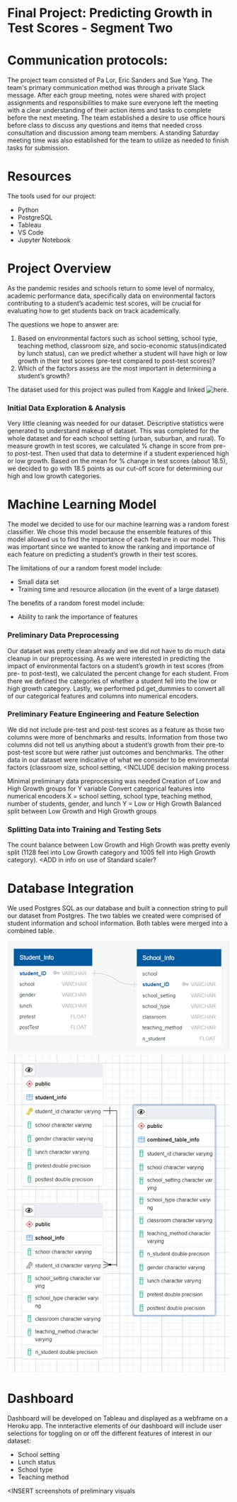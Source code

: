 # Final Project: Predicting Growth in Test Scores - Segment Two

# Communication protocols:
The project team consisted of Pa Lor, Eric Sanders and Sue Yang. The team's primary communication method was through a private Slack message. After each group meeting, notes were shared with project assignments and responsibilities to make sure everyone left the meeting with a clear understanding of their action items and tasks to complete before the next meeting. The team established a desire to use office hours before class to discuss any questions and items that needed cross consultation and discussion among team members. A standing Saturday meeting time was also established for the team to utilize as needed to finish tasks for submission.

# Resources
The tools used for our project:
* Python
* PostgreSQL
* Tableau
* VS Code
* Jupyter Notebook
 
# Project Overview 
  
As the pandemic resides and schools return to some level of normalcy, academic performance data, specifically data on environmental factors contributing to a student’s academic test scores, will be crucial for evaluating how to get students back on track academically.

The questions we hope to answer are:
1. Based on environmental factors such as school setting, school type, teaching method, classroom size, and socio-economic status(indicated by lunch status), can we predict whether a student will have high or low growth in their test scores (pre-test compared to post-test scores)?
2. Which of the factors assess are the most important in determining a student’s growth?

The dataset used for this project was pulled from Kaggle and linked ![here](https://www.kaggle.com/datasets/kwadwoofosu/predict-test-scores-of-students).

### Initial Data Exploration & Analysis
Very little cleaning was needed for our dataset.
Descriptive statistics were generated to understand makeup of dataset. This was completed for the whole dataset and for each school setting (urban, suburban, and rural).
To measure growth in test scores, we calculated % change in score from pre- to post-test. Then used that data to determine if a student experienced high or low growth.
Based on the mean for % change in test scores (about 18.5), we decided to go with 18.5 points as our cut-off score for determining our high and low growth categories.

# Machine Learning Model
The model we decided to use for our machine learning was a random forest classifier. We chose this model because the ensemble features of this model allowed us to find the importance of each feature in our model. This was important since we wanted to know the ranking and importance of each feature on predicting a student’s growth in their test scores.

The limitations of our a random forest model include:
* Small data set
* Training time and resource allocation (in the event of a large dataset)

The benefits of a random forest model include:
* Ability to rank the importance of features

### Preliminary Data Preprocessing
Our dataset was pretty clean already and we did not have to do much data cleanup in our preprocessing.
As we were interested in predicting the impact of environmental factors on a student’s growth in test scores (from pre- to post-test), we calculated the percent change for each student.
From there we defined the categories of whether a student fell into the low or high growth category.
Lastly, we performed pd.get_dummies to convert all of our categorical features and columns into numerical encoders.

### Preliminary Feature Engineering and Feature Selection
We did not include pre-test and post-test scores as a feature as those two columns were more of benchmarks and results. Information from those two columns did not tell us anything about a student’s growth from their pre-to post-test score but were rather just outcomes and benchmarks.
The other data in our dataset were indicative of what we consider to be environmental factors (classroom size, school setting,
<INCLUDE decision making process

Minimal preliminary data preprocessing was needed
Creation of Low and High Growth groups for Y variable
Convert categorical features into numerical encoders
X = school setting, school type, teaching method, number of students, gender, and lunch
Y = Low or High Growth
Balanced split between Low Growth and High Growth groups

### Splitting Data into Training and Testing Sets
The count balance between Low Growth and High Growth was pretty evenly split (1128 feel into Low Growth category and 1005 fell into High Growth category). 
<ADD in info on use of Standard scaler?

# Database Integration
We used Postgres SQL as our database and built a connection string to pull our dataset from Postgres. The two tables we created were comprised of student information and school information. Both tables were merged into a combined table.

![](Segment%202/ERD1.png)
![](Segment%202/ERD2.png)

# Dashboard
Dashboard will be developed on Tableau and displayed as a webframe on a Heroku app.
The innteractive elements of our dashboard will include user selections for toggling on or off the different features of interest in our dataset:
* School setting
* Lunch status
* School type
* Teaching method

<INSERT screenshots of preliminary visuals
